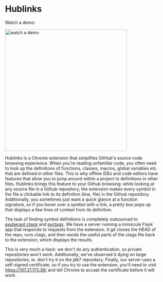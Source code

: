 # Hublinks

Watch a demo:

<a href="http://youtu.be/-Ncdiwa8plY"> <img src="https://raw.github.com/krithin/hublinks/master/static/screenshot.png" alt="watch a demo" height=400px></a>

Hublinks is a Chrome extension that simplifies GitHub's source code browsing
experience.  When you're reading unfamiliar code, you often need to look up the
definitions of functions, classes, macros, global variables etc. that are
defined in other files.  This is why offline IDEs and code editors have features
that allow you to jump around within a project to definitions in other files.
Hublinks brings this feature to your Github browsing: while looking at any
source file in a Github repository, the extension makes every symbol in the file
a clickable link to its definition (line, file) in the Github repository.
Additionally, you sometimes just want a quick glance at a function signature, so
if you hover over a symbol with a link, a pretty box pops up that displays a few
lines of context from its definition.

The task of finding symbol definitions is completely outsourced to [exuberant
ctags](http://ctags.sourceforge.net/) and
[pyctags](https://code.google.com/p/pyctags/). We have a server running a
miniscule Flask app that responds to requests from the extension. It git clones
the HEAD of the repo, runs ctags, and then sends the useful parts of the ctags
file back to the extension, which displays the results.

This is very much a hack: we don't do any authentication, so private
repositories won't work. Additionally, we've observed it dying on large
repositories, ie. don't try it on the jdk7 repository.  Finally, our server uses
a self-signed certificate, so if you try to use the extension, you'll need to
visit https://107.21.173.36/ and tell Chrome to accept the certificate before it
will work.
